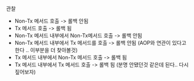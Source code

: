 관찰
- Non-Tx 메서드 호출 -> 롤백 안됨
- Tx 메서드 호출 -> 롤백 됨
- Non-Tx 메서드 내부에서 Non-Tx메서드 호출 -> 롤백 안됨
- Non-Tx 메서드 내부에서 Tx 메서드를 호출 -> 롤백 안됨 (AOP와 연관이 있다고 한다 .. 이부분을 더 찾아볼것)
- Tx 메서드 내부에서 Non-Tx 메서드 호출 -> 롤백 됨
- Tx 메서드 내부에서 Tx 메서드 호출 -> 롤백 됨 (분명 안됐던것 같은데 된다.. 다시 짚어보자)
